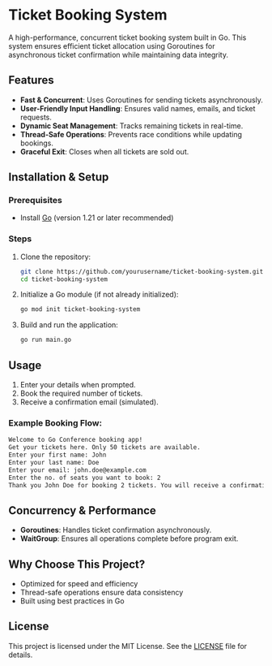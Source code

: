 # Ticket Booking System

A high-performance, concurrent ticket booking system built in Go. This system ensures efficient ticket allocation using Goroutines for asynchronous ticket confirmation while maintaining data integrity.

## Features
- **Fast & Concurrent**: Uses Goroutines for sending tickets asynchronously.
- **User-Friendly Input Handling**: Ensures valid names, emails, and ticket requests.
- **Dynamic Seat Management**: Tracks remaining tickets in real-time.
- **Thread-Safe Operations**: Prevents race conditions while updating bookings.
- **Graceful Exit**: Closes when all tickets are sold out.

## Installation & Setup
### Prerequisites
- Install [Go](https://golang.org/dl/) (version 1.21 or later recommended)

### Steps
1. Clone the repository:
   ```sh
   git clone https://github.com/yourusername/ticket-booking-system.git
   cd ticket-booking-system
   ```
2. Initialize a Go module (if not already initialized):
   ```sh
   go mod init ticket-booking-system
   ```
3. Build and run the application:
   ```sh
   go run main.go
   ```

## Usage
1. Enter your details when prompted.
2. Book the required number of tickets.
3. Receive a confirmation email (simulated).

### Example Booking Flow:
```sh
Welcome to Go Conference booking app!
Get your tickets here. Only 50 tickets are available.
Enter your first name: John
Enter your last name: Doe
Enter your email: john.doe@example.com
Enter the no. of seats you want to book: 2
Thank you John Doe for booking 2 tickets. You will receive a confirmation email shortly.
```

## Concurrency & Performance
- **Goroutines**: Handles ticket confirmation asynchronously.
- **WaitGroup**: Ensures all operations complete before program exit.

## Why Choose This Project?
- Optimized for speed and efficiency  
- Thread-safe operations ensure data consistency  
- Built using best practices in Go

## License
This project is licensed under the MIT License. See the [LICENSE](LICENSE) file for details.
